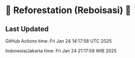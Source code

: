 
# 🌳 Reforestation (Reboisasi) 🌲

## Last Updated

GitHub Actions time: Fri Jan 24 14:17:58 UTC 2025

Indonesia/Jakarta time: Fri Jan 24 21:17:58 WIB 2025

